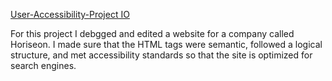 <a href="https://shadysaleh01.github.io/User-Accessibility-Project/"> User-Accessibility-Project IO</a>

For this project I debgged and edited a website for a company called Horiseon. I made sure that the HTML tags were semantic, followed a logical structure, and met accessibility standards so that the site is optimized for search engines.
